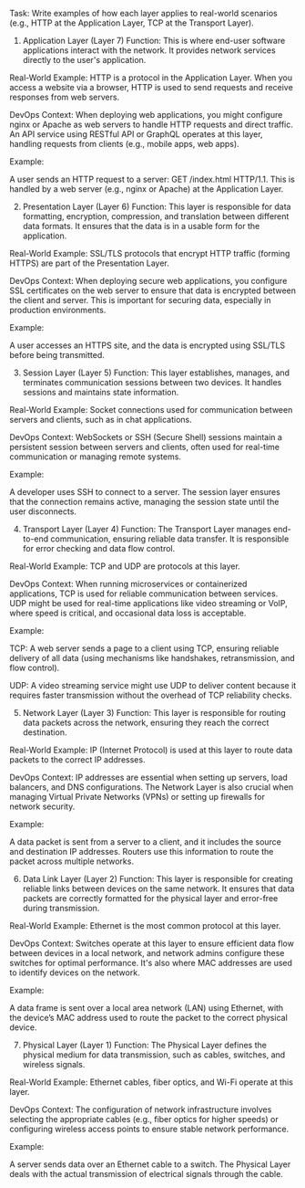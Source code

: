 Task: Write examples of how each layer applies to real-world scenarios (e.g., HTTP at the Application Layer, TCP at the Transport Layer).

1. Application Layer (Layer 7)
Function: This is where end-user software applications interact with the network. It provides network services directly to the user's application.

Real-World Example: HTTP is a protocol in the Application Layer. When you access a website via a browser, HTTP is used to send requests and receive responses from web servers.

DevOps Context: When deploying web applications, you might configure nginx or Apache as web servers to handle HTTP requests and direct traffic. An API service using RESTful API or GraphQL operates at this layer, handling requests from clients (e.g., mobile apps, web apps).

Example:

A user sends an HTTP request to a server: GET /index.html HTTP/1.1. This is handled by a web server (e.g., nginx or Apache) at the Application Layer.

2. Presentation Layer (Layer 6)
Function: This layer is responsible for data formatting, encryption, compression, and translation between different data formats. It ensures that the data is in a usable form for the application.

Real-World Example: SSL/TLS protocols that encrypt HTTP traffic (forming HTTPS) are part of the Presentation Layer.

DevOps Context: When deploying secure web applications, you configure SSL certificates on the web server to ensure that data is encrypted between the client and server. This is important for securing data, especially in production environments.

Example:

A user accesses an HTTPS site, and the data is encrypted using SSL/TLS before being transmitted.

3. Session Layer (Layer 5)
Function: This layer establishes, manages, and terminates communication sessions between two devices. It handles sessions and maintains state information.

Real-World Example: Socket connections used for communication between servers and clients, such as in chat applications.

DevOps Context: WebSockets or SSH (Secure Shell) sessions maintain a persistent session between servers and clients, often used for real-time communication or managing remote systems.

Example:

A developer uses SSH to connect to a server. The session layer ensures that the connection remains active, managing the session state until the user disconnects.

4. Transport Layer (Layer 4)
Function: The Transport Layer manages end-to-end communication, ensuring reliable data transfer. It is responsible for error checking and data flow control.

Real-World Example: TCP and UDP are protocols at this layer.

DevOps Context: When running microservices or containerized applications, TCP is used for reliable communication between services. UDP might be used for real-time applications like video streaming or VoIP, where speed is critical, and occasional data loss is acceptable.

Example:

TCP: A web server sends a page to a client using TCP, ensuring reliable delivery of all data (using mechanisms like handshakes, retransmission, and flow control).

UDP: A video streaming service might use UDP to deliver content because it requires faster transmission without the overhead of TCP reliability checks.

5. Network Layer (Layer 3)
Function: This layer is responsible for routing data packets across the network, ensuring they reach the correct destination.

Real-World Example: IP (Internet Protocol) is used at this layer to route data packets to the correct IP addresses.

DevOps Context: IP addresses are essential when setting up servers, load balancers, and DNS configurations. The Network Layer is also crucial when managing Virtual Private Networks (VPNs) or setting up firewalls for network security.

Example:

A data packet is sent from a server to a client, and it includes the source and destination IP addresses. Routers use this information to route the packet across multiple networks.

6. Data Link Layer (Layer 2)
Function: This layer is responsible for creating reliable links between devices on the same network. It ensures that data packets are correctly formatted for the physical layer and error-free during transmission.

Real-World Example: Ethernet is the most common protocol at this layer.

DevOps Context: Switches operate at this layer to ensure efficient data flow between devices in a local network, and network admins configure these switches for optimal performance. It's also where MAC addresses are used to identify devices on the network.

Example:

A data frame is sent over a local area network (LAN) using Ethernet, with the device’s MAC address used to route the packet to the correct physical device.

7. Physical Layer (Layer 1)
Function: The Physical Layer defines the physical medium for data transmission, such as cables, switches, and wireless signals.

Real-World Example: Ethernet cables, fiber optics, and Wi-Fi operate at this layer.

DevOps Context: The configuration of network infrastructure involves selecting the appropriate cables (e.g., fiber optics for higher speeds) or configuring wireless access points to ensure stable network performance.

Example:

A server sends data over an Ethernet cable to a switch. The Physical Layer deals with the actual transmission of electrical signals through the cable.
